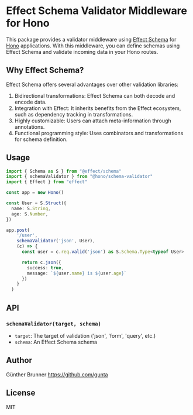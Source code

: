 # Effect Schema Validator Middleware for Hono

This package provides a validator middleware using [Effect Schema](https://github.com/Effect-TS/effect/blob/main/packages/schema/README.md) for [Hono](https://honojs.dev) applications. With this middleware, you can define schemas using Effect Schema and validate incoming data in your Hono routes.

## Why Effect Schema?

Effect Schema offers several advantages over other validation libraries:

1. Bidirectional transformations: Effect Schema can both decode and encode data.
2. Integration with Effect: It inherits benefits from the Effect ecosystem, such as dependency tracking in transformations.
3. Highly customizable: Users can attach meta-information through annotations.
4. Functional programming style: Uses combinators and transformations for schema definition.


## Usage

```ts
import { Schema as S } from "@effect/schema"
import { schemaValidator } from "@hono/schema-validator"
import { Effect } from "effect"

const app = new Hono()

const User = S.Struct({
  name: S.String,
  age: S.Number,
})

app.post(
    '/user',
    schemaValidator('json', User),
    (c) => {
      const user = c.req.valid('json') as S.Schema.Type<typeof User>

      return c.json({
        success: true,
        message: `${user.name} is ${user.age}`
      })
    }
  )
```

## API

### `schemaValidator(target, schema)`

- `target`: The target of validation ('json', 'form', 'query', etc.)
- `schema`: An Effect Schema schema


## Author

Günther Brunner <https://github.com/gunta>

## License

MIT
